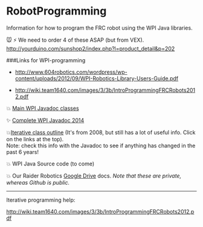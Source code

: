 RobotProgramming
================

Information for how to program the FRC robot using the WPI Java libraries.

:mouse: :zap: We need to order 4 of these ASAP (but from VEX).  http://yourduino.com/sunshop2/index.php?l=product_detail&p=202

###Links for WPI-programming

* http://www.604robotics.com/wordpress/wp-content/uploads/2012/09/WPI-Robotics-Library-Users-Guide.pdf
 
* http://wiki.team1640.com/images/3/3b/IntroProgrammingFRCRobots2012.pdf

:boom: [Main WPI Javadoc classes](http://robotics.francisparker.org/javadoc/edu/wpi/first/wpilibj/package-summary.html)

:sparkles: [Complete WPI Javadoc 2014](http://robotics.francisparker.org/javadoc/overview-summary.html)

:boom:[Iterative class outline](http://users.wpi.edu/~bamiller/WPIRoboticsLibrary/dd/d91/class_iterative_robot.html)  (It's from 2008, but still has a lot of useful info. Click on the links at the top). <br>Note: check this info with the Javadoc to see if anything has changed in the past 6 years!

:boom: WPI Java Source code (to come)

:boom: Our Raider Robotics [Google Drive](https://drive.google.com/#folders/0B9zgWFmhKHBkV3g5cmFXeXBhTjg) docs.  *Note that these are private, whereas Github is public.*


----------


Iterative programming help:

http://wiki.team1640.com/images/3/3b/IntroProgrammingFRCRobots2012.pdf
